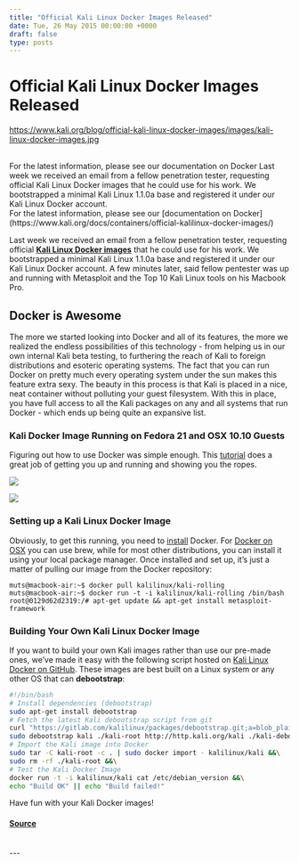 ```yaml
---
title: "Official Kali Linux Docker Images Released"
date: Tue, 26 May 2015 00:00:00 +0000
draft: false
type: posts
---
```

# Official Kali Linux Docker Images Released
https://www.kali.org/blog/official-kali-linux-docker-images/images/kali-linux-docker-images.jpg
<br/>

<br/>
For the latest information, please see our documentation on Docker Last week we received an email from a fellow penetration tester, requesting official Kali Linux Docker images that he could use for his work. We bootstrapped a minimal Kali Linux 1.1.0a base and registered it under our Kali Linux Docker account.
<br/>
For the latest information, please see our [documentation on Docker](https://www.kali.org/docs/containers/official-kalilinux-docker-images/)

Last week we received an email from a fellow penetration tester, requesting official [**Kali Linux Docker images**](https://registry.hub.docker.com/u/kalilinux/kali-rolling/) that he could use for his work. We bootstrapped a minimal Kali Linux 1.1.0a base and registered it under our Kali Linux Docker account. A few minutes later, said fellow pentester was up and running with Metasploit and the Top 10 Kali Linux tools on his Macbook Pro.

Docker is Awesome
-----------------

The more we started looking into Docker and all of its features, the more we realized the endless possibilities of this technology - from helping us in our own internal Kali beta testing, to furthering the reach of Kali to foreign distributions and esoteric operating systems. The fact that you can run Docker on pretty much every operating system under the sun makes this feature extra sexy. The beauty in this process is that Kali is placed in a nice, neat container without polluting your guest filesystem. With this in place, you have full access to all the Kali packages on any and all systems that run Docker - which ends up being quite an expansive list.

### Kali Docker Image Running on Fedora 21 and OSX 10.10 Guests

Figuring out how to use Docker was simple enough. This [tutorial](https://www.docker.com/tryit/) does a great job of getting you up and running and showing you the ropes.

[![](https://www.kali.org/blog/official-kali-linux-docker-images/images/fedora-docker-kali.png)](https://www.kali.org/blog/official-kali-linux-docker-images/images/fedora-docker-kali.png)

[![](https://www.kali.org/blog/official-kali-linux-docker-images/images/osc-docker-macair.png)](https://www.kali.org/blog/official-kali-linux-docker-images/images/osc-docker-macair.png)

### Setting up a Kali Linux Docker Image

Obviously, to get this running, you need to [install](https://docs.docker.com/installation/) Docker. For [Docker on OSX](https://docs.docker.com/installation/mac/) you can use brew, while for most other distributions, you can install it using your local package manager. Once installed and set up, it’s just a matter of pulling our image from the Docker repository:

```console
muts@macbook-air:~$ docker pull kalilinux/kali-rolling
muts@macbook-air:~$ docker run -t -i kalilinux/kali-rolling /bin/bash
root@0129d62d2319:/# apt-get update && apt-get install metasploit-framework
```

### Building Your Own Kali Linux Docker Image

If you want to build your own Kali images rather than use our pre-made ones, we’ve made it easy with the following script hosted on [Kali Linux Docker on GitHub](https://gitlab.com/kalilinux/build-scripts/kali-docker). These images are best built on a Linux system or any other OS that can **debootstrap**:

```bash
#!/bin/bash
# Install dependencies (debootstrap)
sudo apt-get install debootstrap
# Fetch the latest Kali debootstrap script from git
curl "https://gitlab.com/kalilinux/packages/debootstrap.git;a=blob_plain;f=scripts/kali;hb=HEAD" > kali-debootstrap &&\
sudo debootstrap kali ./kali-root http://http.kali.org/kali ./kali-debootstrap &&\
# Import the Kali image into Docker
sudo tar -C kali-root -c . | sudo docker import - kalilinux/kali &&\
sudo rm -rf ./kali-root &&\
# Test the Kali Docker Image
docker run -t -i kalilinux/kali cat /etc/debian_version &&\
echo "Build OK" || echo "Build failed!"
```

Have fun with your Kali Docker images!

#### [Source](https://www.kali.org/blog/official-kali-linux-docker-images/)

<br/>
---
